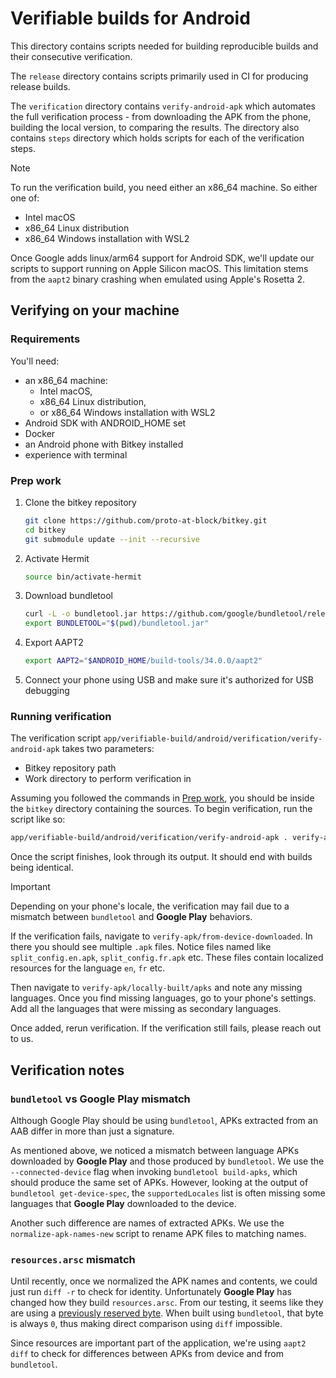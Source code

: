 # Verifiable builds for Android

This directory contains scripts needed for building reproducible builds and their consecutive verification.

The `release` directory contains scripts primarily used in CI for producing release builds.

The `verification` directory contains `verify-android-apk` which automates the full verification process - from downloading the APK from the phone, building the local version, to comparing the results.
The directory also contains `steps` directory which holds scripts for each of the verification steps.

> [!NOTE]
> To run the verification build,
> you need either an x86_64 machine.
> So either one of:
>
> - Intel macOS
> - x86_64 Linux distribution
> - x86_64 Windows installation with WSL2
>
> Once Google adds linux/arm64 support for Android SDK,
> we'll update our scripts to support running on Apple Silicon macOS.
> This limitation stems from the `aapt2` binary crashing
> when emulated using Apple's Rosetta 2.

## Verifying on your machine

### Requirements

You'll need:

- an x86_64 machine:
  - Intel macOS,
  - x86_64 Linux distribution,
  - or x86_64 Windows installation with WSL2
- Android SDK with ANDROID_HOME set
- Docker
- an Android phone with Bitkey installed
- experience with terminal

### Prep work

1. Clone the bitkey repository
  
    ```sh
    git clone https://github.com/proto-at-block/bitkey.git
    cd bitkey
    git submodule update --init --recursive
    ```

2. Activate Hermit

    ```sh
    source bin/activate-hermit
    ```

3. Download bundletool

    ```sh
    curl -L -o bundletool.jar https://github.com/google/bundletool/releases/download/1.15.6/bundletool-all-1.15.6.jar
    export BUNDLETOOL="$(pwd)/bundletool.jar"
    ```

4. Export AAPT2

    ```sh
    export AAPT2="$ANDROID_HOME/build-tools/34.0.0/aapt2"
    ```

5. Connect your phone using USB and make sure it's authorized for USB debugging

### Running verification

The verification script `app/verifiable-build/android/verification/verify-android-apk` takes two parameters:
- Bitkey repository path
- Work directory to perform verification in

Assuming you followed the commands in [Prep work](#prep-work),
you should be inside the `bitkey` directory containing the sources.
To begin verification, run the script like so:

```sh
app/verifiable-build/android/verification/verify-android-apk . verify-apk
```

Once the script finishes,
look through its output.
It should end with builds being identical.

> [!IMPORTANT]
> Depending on your phone's locale,
> the verification may fail
> due to a mismatch between `bundletool` and **Google Play** behaviors.
>
> If the verification fails, navigate to `verify-apk/from-device-downloaded`.
> In there you should see multiple `.apk` files.
> Notice files named like `split_config.en.apk`, `split_config.fr.apk` etc.
> These files contain localized resources for the language `en`, `fr` etc.
>
> Then navigate to `verify-apk/locally-built/apks` and note any missing languages.
> Once you find missing languages, go to your phone's settings.
> Add all the languages that were missing as secondary languages.
> 
> Once added, rerun verification.
> If the verification still fails,
> please reach out to us.

## Verification notes

### `bundletool` vs **Google Play** mismatch

Although Google Play should be using `bundletool`,
APKs extracted from an AAB differ in more than just a signature.

As mentioned above,
we noticed a mismatch between language APKs downloaded by **Google Play**
and those produced by `bundletool`.
We use the `--connected-device` flag when invoking `bundletool build-apks`,
which should produce the same set of APKs.
However,
looking at the output of `bundletool get-device-spec`,
the `supportedLocales` list is often missing some languages that **Google Play** downloaded to the device.

Another such difference are names of extracted APKs.
We use the `normalize-apk-names-new` script to rename APK files to matching names.

### `resources.arsc` mismatch

Until recently,
once we normalized the APK names and contents,
we could just run `diff -r` to check for identity.
Unfortunately **Google Play** has changed how they build `resources.arsc`.
From our testing,
it seems like they are using a [previously reserved byte](https://android.googlesource.com/platform/frameworks/base/+/master/libs/androidfw/include/androidfw/ResourceTypes.h#1405).
When built using `bundletool`, that byte is always `0`,
thus making direct comparison using `diff` impossible.

Since resources are important part of the application,
we're using `aapt2 diff` to check for differences between APKs from device and from `bundletool`.
